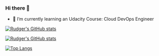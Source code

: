 ### Hi there 👋

- 🌱 I’m currently learning an Udacity Course: Cloud DevOps Engineer


[![Rudger's GitHub stats](https://github-readme-stats.vercel.app/api?username=Rud5G)](https://github.com/Rud5G/github-readme-stats)

[![Rudger's GitHub stats](https://github-readme-stats.vercel.app/api?username=Rud5G&count_private=true&show_icons=true)](https://github.com/Rud5G)

[![Top Langs](https://github-readme-stats.vercel.app/api/top-langs/?username=anuraghazra)](https://github.com/Rud5G)


<!--
**Rud5G/Rud5G** is a ✨ _special_ ✨ repository because its `README.md` (this file) appears on your GitHub profile.

Here are some ideas to get you started:

- 🔭 I’m currently working on ...
- 🌱 I’m currently learning ...
- 👯 I’m looking to collaborate on ...
- 🤔 I’m looking for help with ...
- 💬 Ask me about ...
- 📫 How to reach me: ...
- 😄 Pronouns: ...
- ⚡ Fun fact: ...
-->
